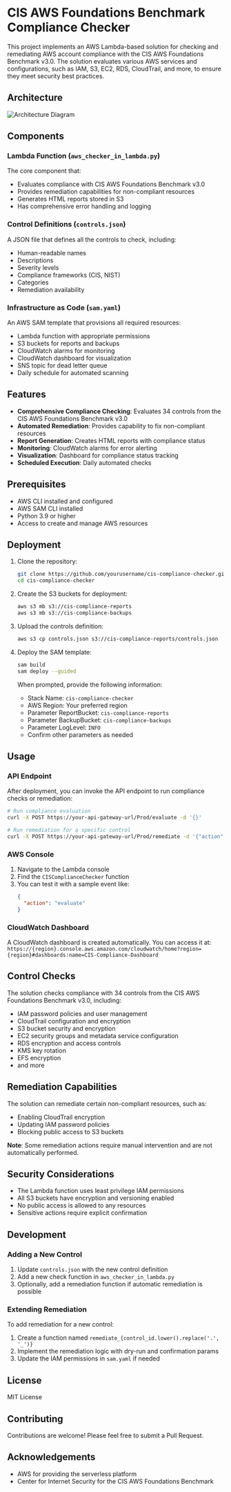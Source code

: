# CIS AWS Foundations Benchmark Compliance Checker

This project implements an AWS Lambda-based solution for checking and remediating AWS account compliance with the CIS AWS Foundations Benchmark v3.0. The solution evaluates various AWS services and configurations, such as IAM, S3, EC2, RDS, CloudTrail, and more, to ensure they meet security best practices.

## Architecture

![Architecture Diagram](https://mermaid.ink/img/pako:eNqVksFuwjAMhl_F8nnSQOihm7SNw6RJcEEcfEuQWtEQ1CRVmmrA3s1dgVIGndj5k-PPvx3nBEVRE0RQCldbo2XJlVkY3jJRu6_eVZJbJe3JWuuFdMfgvEqFxGp_GQWrnV7jilv3Oopee2clp_7Ec7KyzLO-dKMNp33V9lm5QDMz1pj-qIrLnD24KiN50I3CpNq5QpC-RWd7iKlp2bKcXUTnxcxKcVybWc4kOm8vNZqsWtOJf37x3k-NkvJYHvWYLu3zV9Pwe3eQnDXDU8-QTzDvtpvdwdzJrRtafcL9ZmwOd5zTe2_9n6bZPvU-B89HQw-hxVNSl-8d5FAQZkv-LDQRGKlLh1X3eo_qnAVsn7E52Ey4FAxiNHQTGlYJrG-FKTEH0ygNc04F5KDFptU6WONyXhBMzAXpH3Wf-7-i0iMIoZDKXQ1EsLy_AVQ8iJ8?type=png)

## Components

### Lambda Function (`aws_checker_in_lambda.py`)
The core component that:
- Evaluates compliance with CIS AWS Foundations Benchmark v3.0
- Provides remediation capabilities for non-compliant resources
- Generates HTML reports stored in S3
- Has comprehensive error handling and logging

### Control Definitions (`controls.json`)
A JSON file that defines all the controls to check, including:
- Human-readable names
- Descriptions
- Severity levels
- Compliance frameworks (CIS, NIST)
- Categories
- Remediation availability

### Infrastructure as Code (`sam.yaml`)
An AWS SAM template that provisions all required resources:
- Lambda function with appropriate permissions
- S3 buckets for reports and backups
- CloudWatch alarms for monitoring
- CloudWatch dashboard for visualization
- SNS topic for dead letter queue
- Daily schedule for automated scanning

## Features

- **Comprehensive Compliance Checking**: Evaluates 34 controls from the CIS AWS Foundations Benchmark v3.0
- **Automated Remediation**: Provides capability to fix non-compliant resources
- **Report Generation**: Creates HTML reports with compliance status
- **Monitoring**: CloudWatch alarms for error alerting
- **Visualization**: Dashboard for compliance status tracking
- **Scheduled Execution**: Daily automated checks

## Prerequisites

- AWS CLI installed and configured
- AWS SAM CLI installed
- Python 3.9 or higher
- Access to create and manage AWS resources

## Deployment

1. Clone the repository:
   ```bash
   git clone https://github.com/yourusername/cis-compliance-checker.git
   cd cis-compliance-checker
   ```

2. Create the S3 buckets for deployment:
   ```bash
   aws s3 mb s3://cis-compliance-reports
   aws s3 mb s3://cis-compliance-backups
   ```

3. Upload the controls definition:
   ```bash
   aws s3 cp controls.json s3://cis-compliance-reports/controls.json
   ```

4. Deploy the SAM template:
   ```bash
   sam build
   sam deploy --guided
   ```

   When prompted, provide the following information:
   - Stack Name: `cis-compliance-checker`
   - AWS Region: Your preferred region
   - Parameter ReportBucket: `cis-compliance-reports`
   - Parameter BackupBucket: `cis-compliance-backups`
   - Parameter LogLevel: `INFO`
   - Confirm other parameters as needed

## Usage

### API Endpoint

After deployment, you can invoke the API endpoint to run compliance checks or remediation:

```bash
# Run compliance evaluation
curl -X POST https://your-api-gateway-url/Prod/evaluate -d '{}'

# Run remediation for a specific control
curl -X POST https://your-api-gateway-url/Prod/remediate -d '{"action": "remediate", "control_id": "CloudTrail.2", "dry_run": true}'
```

### AWS Console

1. Navigate to the Lambda console
2. Find the `CISComplianceChecker` function
3. You can test it with a sample event like:
   ```json
   {
     "action": "evaluate"
   }
   ```

### CloudWatch Dashboard

A CloudWatch dashboard is created automatically. You can access it at:
`https://{region}.console.aws.amazon.com/cloudwatch/home?region={region}#dashboards:name=CIS-Compliance-Dashboard`

## Control Checks

The solution checks compliance with 34 controls from the CIS AWS Foundations Benchmark v3.0, including:
- IAM password policies and user management
- CloudTrail configuration and encryption
- S3 bucket security and encryption
- EC2 security groups and metadata service configuration
- RDS encryption and access controls
- KMS key rotation
- EFS encryption
- and more

## Remediation Capabilities

The solution can remediate certain non-compliant resources, such as:
- Enabling CloudTrail encryption
- Updating IAM password policies
- Blocking public access to S3 buckets

**Note**: Some remediation actions require manual intervention and are not automatically performed.

## Security Considerations

- The Lambda function uses least privilege IAM permissions
- All S3 buckets have encryption and versioning enabled
- No public access is allowed to any resources
- Sensitive actions require explicit confirmation

## Development

### Adding a New Control

1. Update `controls.json` with the new control definition
2. Add a new check function in `aws_checker_in_lambda.py`
3. Optionally, add a remediation function if automatic remediation is possible

### Extending Remediation

To add remediation for a new control:
1. Create a function named `remediate_{control_id.lower().replace('.', '_')}`
2. Implement the remediation logic with dry-run and confirmation params
3. Update the IAM permissions in `sam.yaml` if needed

## License

MIT License

## Contributing

Contributions are welcome! Please feel free to submit a Pull Request.

## Acknowledgements

- AWS for providing the serverless platform
- Center for Internet Security for the CIS AWS Foundations Benchmark

